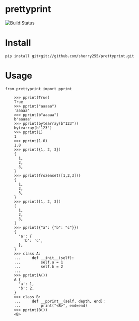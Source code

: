 # prettyprint

[![Build Status](https://travis-ci.org/sherry255/prettyprint.svg?branch=master)](https://travis-ci.org/sherry255/prettyprint)

# Install
```
pip install git+git://github.com/sherry255/prettyprint.git
```

# Usage
```from prettyprint import pprint```
```
    >>> pprint(True)
    True
    >>> pprint("aaaaa")
    'aaaaa'
    >>> pprint(b"aaaaa")
    b'aaaaa'
    >>> pprint(bytearray(b"123"))
    bytearray(b'123')
    >>> pprint(1)
    1
    >>> pprint(1.0)
    1.0
    >>> pprint({1, 2, 3})
    {
      1,
      2,
      3,
    }
    >>> pprint(frozenset([1,2,3]))
    {
      1,
      2,
      3,
    }
    >>> pprint([1, 2, 3])
    [
      1,
      2,
      3,
    ]
    >>> pprint({"a": {"b": "c"}})
    {
      'a': {
        'b': 'c',
      },
    }
    >>> class A:
    ...     def __init__(self):
    ...         self.a = 1
    ...         self.b = 2
    ...
    >>> pprint(A())
    A {
      'a': 1,
      'b': 2,
    }
    >>> class B:
    ...     def __pprint__(self, depth, end):
    ...         print("<B>", end=end)
    >>> pprint(B())
    <B>
```